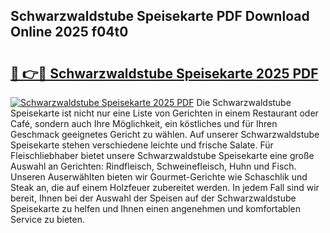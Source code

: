 ## Schwarzwaldstube Speisekarte PDF Download Online 2025 f04t0

# <h2><a href="http://gc6xy1.nevu.top/?p=Schwarzwaldstube+Speisekarte">🔗 👉🔴 Schwarzwaldstube Speisekarte 2025 PDF</a></h2>

[![Schwarzwaldstube Speisekarte 2025 PDF](https://i.imgur.com/dBaPXMq.png)](http://gc6xy1.nevu.top/?p=Schwarzwaldstube+Speisekarte)
Die Schwarzwaldstube Speisekarte ist nicht nur eine Liste von Gerichten in einem Restaurant oder Café, sondern auch Ihre Möglichkeit, ein köstliches und für Ihren Geschmack geeignetes Gericht zu wählen. Auf unserer Schwarzwaldstube Speisekarte stehen verschiedene leichte und frische Salate. Für Fleischliebhaber bietet unsere Schwarzwaldstube Speisekarte eine große Auswahl an Gerichten: Rindfleisch, Schweinefleisch, Huhn und Fisch. Unseren Auserwählten bieten wir Gourmet-Gerichte wie Schaschlik und Steak an, die auf einem Holzfeuer zubereitet werden. In jedem Fall sind wir bereit, Ihnen bei der Auswahl der Speisen auf der Schwarzwaldstube Speisekarte zu helfen und Ihnen einen angenehmen und komfortablen Service zu bieten.
